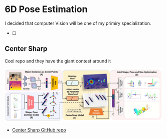 # 6D Pose Estimation

I decided that computer Vision will be one of my primiry specialization.

- [ ]

## Center Sharp 

Cool repo and they have the giant contest around it 

![Center Sharp](./res/CenterSharp.gif)

- [Center Sharp GitHub repo](https://github.com/zubair-irshad/CenterSnap)
